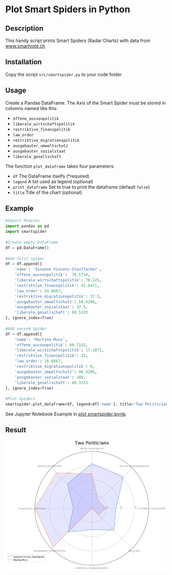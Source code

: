 # Plot Smart Spiders in Python
## Description
This handy script prints Smart Spiders (Radar Charts) with data from www.smartvote.ch

## Installation
Copy the script `src/smartspider.py` to your code folder

## Usage
Create a Pandas DataFrame. The Axis of the Smart Spider must be stored in columns named like this:
* `offene_aussenpolitik`
* `liberale_wirtschaftspolitik`
* `restriktive_finanzpolitik`
* `law_order`
* `restriktive_migrationspolitik`
* `ausgebauter_umweltschutz`
* `ausgebauter_sozialstaat`
* `liberale_gesellschaft`

The function `plot_dataframe` takes four parameters:
* `df` The DataFrame itselfs (*required)
* `legend` A list used as legend (optional)
* `print_dataframe` Set to true to print the dataframe (default `false`)
* `title` Title of the chart (optional)

## Example
```python
#Import Modules
import pandas as pd
import smartspider

#Create empty DataFrame
df = pd.DataFrame()

#Add first spider
df = df.append({
    'name': 'Susanne Vincenz-Stauffacher',
    'offene_aussenpolitik':  78.5714,
    'liberale_wirtschaftspolitik': 78.125,
    'restriktive_finanzpolitik': 42.6471,
    'law_order': 54.6667,
    'restriktive_migrationspolitik': 37.5,
    'ausgebauter_umweltschutz': 58.9286,
    'ausgebauter_sozialstaat': 32.5,
    'liberale_gesellschaft': 60.5333
}, ignore_index=True)

#Add second Spider
df = df.append({
    'name': 'Martina Munz',
    'offene_aussenpolitik': 60.7143,
    'liberale_wirtschaftspolitik': 17.1875,
    'restriktive_finanzpolitik': 25,
    'law_order': 16.6667,
    'restriktive_migrationspolitik': 0,
    'ausgebauter_umweltschutz': 96.4286,
    'ausgebauter_sozialstaat': 100,
    'liberale_gesellschaft': 88.3333
}, ignore_index=True)

#Plot Spiders
smartspider.plot_dataframe(df, legend=df['name'], title='Two Politicians')
```
See Jupyter Notebook Example in [plot smartspider.ipynb](./demo/plot_smartspider.ipynb).
## Result
![Smart Spider](./demo/example.png)

